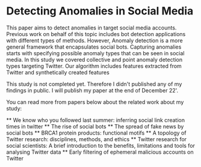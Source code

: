 # Detecting Anomalies in Social Media #

This paper aims to detect anomalies in target social media accounts. Previous work on behalf of this topic includes bot detection applications with different types of methods. However, Anomaly detection is a more general framework that encapsulates social bots. Capturing anomalies starts with specifying possible anomaly types that can be seen in social media. In this study we covered collective and point anomaly detection types targeting Twitter. Our algorithm includes features extracted from Twitter and synthetically created features

This study is not completed yet. Therefore I didn't published any of my findings in public. I will publish my paper at the end of December 22'.

You can read more from papers below about the related work about my study:

** We know who you followed last summer: inferring social link creation times in twitter
** The rise of social bots
** The spread of fake news by social bots
** BRCA1 protein products: functional motifs
** A topology of Twitter research: disciplines, methods, and ethics
** Twitter research for social scientists: A brief introduction to the benefits, limitations and tools for analysing Twitter data
** Early filtering of ephemeral malicious accounts on Twitter
